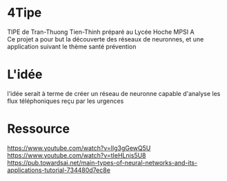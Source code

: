 # 4Tipe
TIPE de Tran-Thuong Tien-Thinh préparé au Lycée Hoche MPSI A  
Ce projet a pour but la découverte des réseaux de neuronnes, et une application suivant le thème santé prévention  

# L'idée
l'idée serait à terme de créer un réseau de neuronne capable d'analyse les flux téléphoniques reçu par les urgences  

# Ressource
https://www.youtube.com/watch?v=Ilg3gGewQ5U  
https://www.youtube.com/watch?v=tIeHLnjs5U8  
https://pub.towardsai.net/main-types-of-neural-networks-and-its-applications-tutorial-734480d7ec8e  
